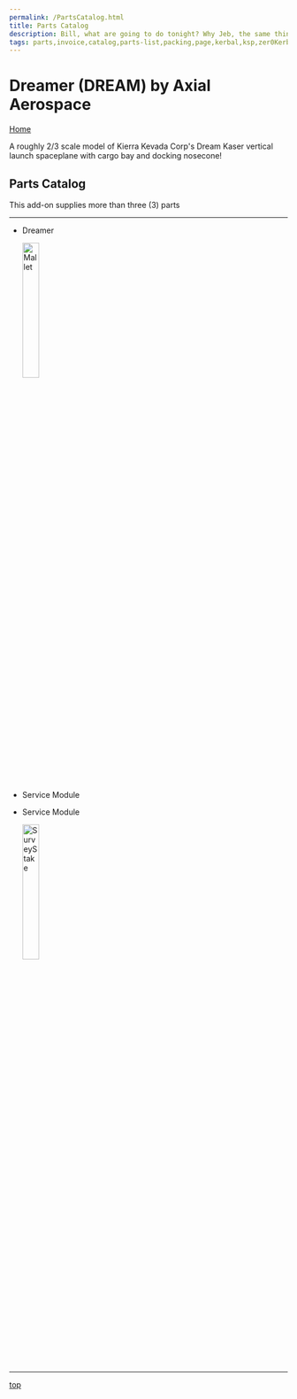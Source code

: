 ```yaml
---
permalink: /PartsCatalog.html
title: Parts Catalog
description: Bill, what are going to do tonight? Why Jeb, the same thing we do every night, Take over the world!
tags: parts,invoice,catalog,parts-list,packing,page,kerbal,ksp,zer0Kerbal,zedK
---
```


<!-- PartsCatalog.md v1.1.4.0
Dreamer (DREAM) by Axial Aerospace
created: 01 Feb 2022
updated: 15 May 2022 -->

<script src="https://kit.fontawesome.com/0ea5493613.js" crossorigin="anonymous"></script>
<i class="fa-solid fa-explosion fa-beat-fade fa-3x" style="--fa-beat-fade-opacity: 0.1; --fa-beat-fade-scale: 1.25;color: #FF7E03" ></i>

# Dreamer (DREAM) by Axial Aerospace

[Home](./index.md)

A roughly 2/3 scale model of Kierra Kevada Corp's Dream Kaser vertical launch spaceplane with cargo bay and docking nosecone!

## Parts Catalog

This add-on supplies more than three (3) parts

---

* Dreamer

  <img src="https://raw.githubusercontent.com/zer0Kerbal/MOD-NAME/master/GameData/MOD-NAME/Parts/%40thumbs/ElMallet_icon.png" alt="Mallet" width="25%" height="25%" />

* Service Module
* Service Module

  <img src="https://raw.githubusercontent.com/zer0Kerbal/MOD-NAME/master/GameData/MOD-NAME/Parts/%40thumbs/ELSurveyStake_icon.png" alt="SurveyStake" width="25%" height="25%" />

---

[top](#Parts-Catalog)

<!-- this file CC BY-ND 4.0 by zer0Kerbal -->